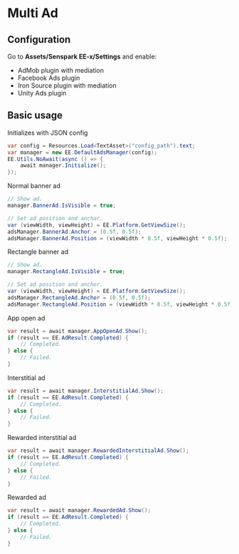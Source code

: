# Multi Ad
## Configuration
Go to **Assets/Senspark EE-x/Settings** and enable:

- AdMob plugin with mediation
- Facebook Ads plugin
- Iron Source plugin with mediation
- Unity Ads plugin

## Basic usage
Initializes with JSON config
```csharp
var config = Resources.Load<TextAsset>("config_path").text;
var manager = new EE.DefaultAdsManager(config);
EE.Utils.NoAwait(async () => {
    await manager.Initialize();
});
```

Normal banner ad
```csharp
// Show ad.
manager.BannerAd.IsVisible = true;

// Set ad position and anchor.
var (viewWidth, viewHeight) = EE.Platform.GetViewSize();
adsManager.BannerAd.Anchor = (0.5f, 0.5f);
adsManager.BannerAd.Position = (viewWidth * 0.5f, viewHeight * 0.5f);
```

Rectangle banner ad
```csharp
// Show ad.
manager.RectangleAd.IsVisible = true;

// Set ad position and anchor.
var (viewWidth, viewHeight) = EE.Platform.GetViewSize();
adsManager.RectangleAd.Anchor = (0.5f, 0.5f);
adsManager.RectangleAd.Position = (viewWidth * 0.5f, viewHeight * 0.5f);
```

App open ad
```csharp
var result = await manager.AppOpenAd.Show();
if (result == EE.AdResult.Completed) {
    // Completed.
} else {
    // Failed.
}
```

Interstitial ad
```csharp
var result = await manager.InterstitialAd.Show();
if (result == EE.AdResult.Completed) {
    // Completed.
} else {
    // Failed.
}
```

Rewarded interstitial ad
```csharp
var result = await manager.RewardedInterstitialAd.Show();
if (result == EE.AdResult.Completed) {
    // Completed.
} else {
    // Failed.
}
```

Rewarded ad
```csharp
var result = await manager.RewardedAd.Show();
if (result == EE.AdResult.Completed) {
    // Completed.
} else {
    // Failed.
}
```